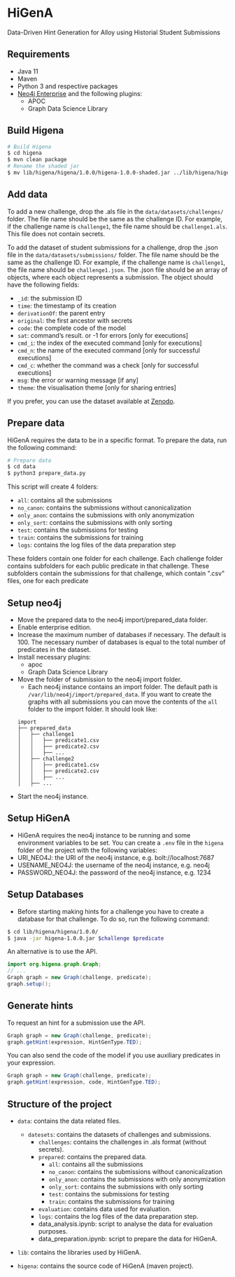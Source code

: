 # HiGenA
Data-Driven Hint Generation for Alloy using Historial Student Submissions

## Requirements
- Java 11
- Maven
- Python 3 and respective packages
- [Neo4j Enterprise](https://neo4j.com/download/) and the following plugins:
    - APOC 
    - Graph Data Science Library

## Build Higena
```bash
# Build Higena
$ cd higena
$ mvn clean package
# Rename the shaded jar
$ mv lib/higena/higena/1.0.0/higena-1.0.0-shaded.jar ../lib/higena/higena/1.0.0/higena-1.0.0.jar

```

## Add data
To add a new challenge, drop the .als file in the `data/datasets/challenges/` folder. The file name should be the same as the challenge ID. For example, if the challenge name is `challenge1`, the file name should be `challenge1.als`. This file does not contain secrets.

To add the dataset of student submissions for a challenge, drop the .json file in the `data/datasets/submissions/` folder. The file name should be the same as the challenge ID. For example, if the challenge name is `challenge1`, the file name should be `challenge1.json`. 
The .json file should be an array of objects, where each object represents a submission. The object should have the following fields: 
- `_id`: the submission ID
- `time`: the timestamp of its creation
- `derivationOf`: the parent entry 
- `original`: the first ancestor with secrets
- `code`: the complete code of the model 
- `sat`: command’s result. or -1 for errors [only for executions]
- `cmd_i`: the index of the executed command [only for executions]
- `cmd_n`: the name of the executed command [only for successful executions] 
- `cmd_c`: whether the command was a check [only for successful executions]
- `msg`: the error or warning message [if any] 
- `theme`: the visualisation theme [only for sharing entries]

If you prefer, you can use the dataset available at [Zenodo](https://zenodo.org/record/8123547).

## Prepare data
HiGenA requires the data to be in a specific format. To prepare the data, run the following command:
```bash
# Prepare data
$ cd data
$ python3 prepare_data.py
```

This script will create 4 folders:
- `all`: contains all the submissions
- `no_canon`: contains the submissions without canonicalization
- `only_anon`: contains the submissions with only anonymization
- `only_sort`: contains the submissions with only sorting
- `test`: contains the submissions for testing
- `train`: contains the submissions for training
- `logs`: contains the log files of the data preparation step

These folders contain one folder for each challenge. Each challenge folder contains subfolders for each public predicate in that challenge. These subfolders contain the submissions for that challenge, which contain ".csv" files, one for each predicate

## Setup neo4j

- Move the prepared data to the neo4j import/prepared_data folder.
- Enable enterprise edition.
- Increase the maximum number of databases if necessary. The default is 100. The necessary number of databases is equal to the total number of predicates in the dataset.
- Install necessary plugins:
    - apoc 
    - Graph Data Science Library
- Move the folder of submission to the neo4j import folder.
  -  Each neo4j instance contains an import folder. The default path is `/var/lib/neo4j/import/prepared_data`. If you want to create the graphs with all submissions you can move the contents of the `all` folder to the import folder. It should look like:
    ```
    import
    ├── prepared_data
    │   ├── challenge1
    │   │   ├── predicate1.csv
    │   │   ├── predicate2.csv
    │   │   ├── ...
    │   ├── challenge2
    │   │   ├── predicate1.csv
    │   │   ├── predicate2.csv
    │   │   ├── ...
    │   ├── ...
    ```
- Start the neo4j instance.

## Setup HiGenA
- HiGenA requires the neo4j instance to be running and some environment variables to be set. You can create a `.env` file in the `higena` folder of the project with the following variables:
-  URI_NEO4J: the URI of the neo4j instance, e.g. bolt://localhost:7687
-  USENAME_NEO4J: the username of the neo4j instance, e.g. neo4j
-  PASSWORD_NEO4J: the password of the neo4j instance, e.g. 1234 


## Setup Databases
- Before starting making hints for a challenge you have to create a database for that challenge. To do so, run the following command:
```bash
$ cd lib/higena/higena/1.0.0/
$ java -jar higena-1.0.0.jar $challenge $predicate
```

An alternative is to use the API.
```java 
import org.higena.graph.Graph;
// ...
Graph graph = new Graph(challenge, predicate);
graph.setup();
```

## Generate hints
To request an hint for a submission use the API.
```java
Graph graph = new Graph(challenge, predicate);
graph.getHint(expression, HintGenType.TED);
```

You can also send the code of the model if you use auxiliary predicates in 
your expression.
```java
Graph graph = new Graph(challenge, predicate);
graph.getHint(expression, code, HintGenType.TED);
```

## Structure of the project
- `data`: contains the data related files.
  - `datesets`: contains the datasets of challenges and submissions.
    - `challenges`: contains the challenges in .als format (without secrets).
    - `prepared`: contains the prepared data.
        - `all`: contains all the submissions
        - `no_canon`: contains the submissions without canonicalization
        - `only_anon`: contains the submissions with only anonymization
        - `only_sort`: contains the submissions with only sorting
        - `test`: contains the submissions for testing
        - `train`: contains the submissions for training
    - `evaluation`: contains data used for evaluation. 
    - `logs`: contains the log files of the data preparation step.
    - data_analysis.ipynb: script to analyse the data for evaluation purposes.
    - data_preparation.ipynb: script to prepare the data for HiGenA.

- `lib`: contains the libraries used by HiGenA.
- `higena`: contains the source code of HiGenA (maven project).
